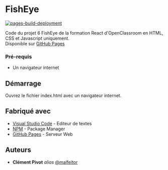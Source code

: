 # FishEye

[![pages-build-deployment](https://github.com/malfeitor/FishEye/actions/workflows/pages/pages-build-deployment/badge.svg)](https://github.com/malfeitor/FishEye/actions/workflows/pages/pages-build-deployment)

Code du projet 6 FishEye de la formation React d'OpenClassroom en HTML, CSS et Javascript uniquement. \
Disponible sur [GitHub Pages](https://clement-pivot.github.io/Fisheye)

### Pré-requis

- Un navigateur internet

## Démarrage

Ouvrez le fichier index.html avec un navigateur internet.

## Fabriqué avec

* [Visual Studio Code](https://code.visualstudio.com/) - Editeur de textes
* [NPM](https://www.npmjs.com/) - Package Manager
* [GitHub Pages](https://pages.github.com/) - Serveur Web

## Auteurs

* **Clément Pivot** _alias_ [@malfeitor](https://github.com/malfeitor)
